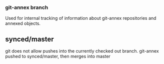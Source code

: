 
### git-annex branch

Used for internal tracking of information about git-annex repositories and annexed objects.

## synced/master

git does not allow pushes into the currently checked out branch.
git-annex pushed to synced/master, then merges into master
